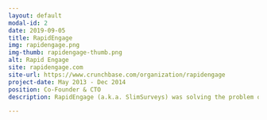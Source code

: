 ```yaml
---
layout: default
modal-id: 2
date: 2019-09-05
title: RapidEngage
img: rapidengage.png
img-thumb: rapidengage-thumb.png
alt: Rapid Engage
site: rapidengage.com
site-url: https://www.crunchbase.com/organization/rapidengage
project-date: May 2013 - Dec 2014
position: Co-Founder & CTO
description: RapidEngage (a.k.a. SlimSurveys) was solving the problem of increasing website engagement. The website engagement tool-suite automatically delivered more signups, conversions, sales, and pageviews by up to 25% for marketers, product managers, and website owners. With the Engagement Layer technology, website owners were able to deliver the right message, to the right person, at the right time, without ever having to modify their site code.<br><br><a href="https://xconomy.com/san-diego/2014/12/11/seattles-questionpro-acquires-rapidengage-aka-slimsurveys/" target="_blank">RapidEngage was acquired</a> by <a href="https://www.questionpro.com" target="_blank">QuestionPro</a>

---
```

